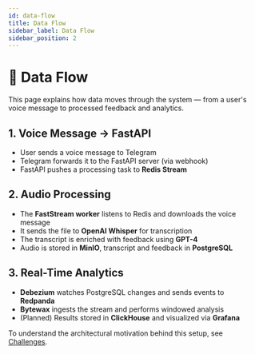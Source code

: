 ```yaml
---
id: data-flow
title: Data Flow
sidebar_label: Data Flow
sidebar_position: 2
---
```


# 🔄 Data Flow

This page explains how data moves through the system — from a user's voice message to processed feedback and analytics.

## 1. Voice Message → FastAPI
- User sends a voice message to Telegram
- Telegram forwards it to the FastAPI server (via webhook)
- FastAPI pushes a processing task to **Redis Stream**

## 2. Audio Processing
- The **FastStream worker** listens to Redis and downloads the voice message
- It sends the file to **OpenAI Whisper** for transcription
- The transcript is enriched with feedback using **GPT-4**
- Audio is stored in **MinIO**, transcript and feedback in **PostgreSQL**

## 3. Real-Time Analytics
- **Debezium** watches PostgreSQL changes and sends events to **Redpanda**
- **Bytewax** ingests the stream and performs windowed analysis
- (Planned) Results stored in **ClickHouse** and visualized via **Grafana**

To understand the architectural motivation behind this setup, see [Challenges](./challenges).
